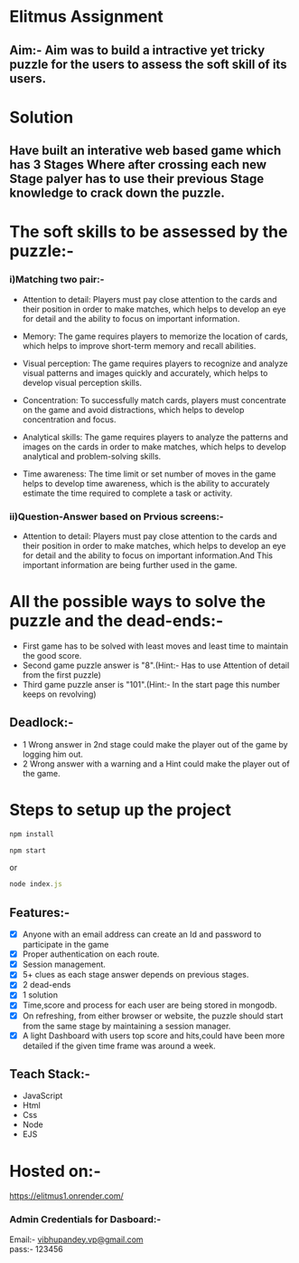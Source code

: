 # Elitmus Assignment
 ## Aim:- Aim was to build a intractive yet tricky puzzle for the users to assess the soft skill of its users.
# Solution
 ## Have built an interative web based game which has 3 Stages Where after crossing each new Stage palyer has to use their previous Stage knowledge to crack down the puzzle.
 # The soft skills to be assessed by the puzzle:-
 ### i)Matching two pair:-
 * Attention to detail: Players must pay close attention to the cards and their position in order to make matches, which helps to develop an eye for detail and the ability to focus on important information.

* Memory: The game requires players to memorize the location of cards, which helps to improve short-term memory and recall abilities.

* Visual perception: The game requires players to recognize and analyze visual patterns and images quickly and accurately, which helps to develop visual perception skills.

* Concentration: To successfully match cards, players must concentrate on the game and avoid distractions, which helps to develop concentration and focus.

* Analytical skills: The game requires players to analyze the patterns and images on the cards in order to make matches, which helps to develop analytical and problem-solving skills.

* Time awareness: The time limit or set number of moves in the game helps to develop time awareness, which is the ability to accurately estimate the time required to complete a task or activity.

### ii)Question-Answer based on Prvious screens:-
* Attention to detail: Players must pay close attention to the cards and their position in order to make matches, which helps to develop an eye for detail and the ability to focus on important information.And This important information are being further used in the game.

 # All the possible ways to solve the puzzle and the dead-ends:-
* First game has to be solved with least moves and least time to maintain the good score.
* Second game puzzle answer is "8".(Hint:- Has to use Attention of detail from the first puzzle)
* Third game puzzle anser is "101".(Hint:- In the start page this number keeps on revolving)
## Deadlock:-   
* 1 Wrong answer in 2nd stage could make the player out of the game by logging him out.    
* 2 Wrong answer with a warning and a Hint could make the player out of the game.

# Steps to setup up the project
``` javascript 
npm install
```


``` javascript
npm start
```
or
``` javascript
node index.js 
```
## Features:-  
- [x] Anyone with an email address can create an Id and password to participate in the game
- [x] Proper authentication on each route.
- [x] Session management.
- [x] 5+ clues as each stage answer depends on previous stages.
- [x] 2 dead-ends
- [x] 1 solution 
- [x] Time,score and process for each user are being stored in mongodb.
- [x] On refreshing, from either browser or website, the puzzle should start from the same stage by maintaining a session manager.
- [x] A light Dashboard with users top score and hits,could have been more detailed if the given time frame was around a week.

## Teach Stack:-
* JavaScript
* Html
* Css
* Node 
* EJS

# Hosted on:- 
https://elitmus1.onrender.com/

### Admin Credentials for Dasboard:-
Email:- vibhupandey.vp@gmail.com  
pass:- 123456


